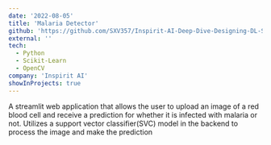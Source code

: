 ```yaml
---
date: '2022-08-05'
title: 'Malaria Detector'
github: 'https://github.com/SXV357/Inspirit-AI-Deep-Dive-Designing-DL-Systems-Notebooks/blob/main/Copy_of_Malaria_ML_App.ipynb'
external: ''
tech:
  - Python
  - Scikit-Learn
  - OpenCV
company: 'Inspirit AI'
showInProjects: true
---
```


A streamlit web application that allows the user to upload an image of a red blood cell and receive a prediction for whether it is infected with malaria or not. Utilizes a support vector classifier(SVC) model in the backend to process the image and make the prediction
